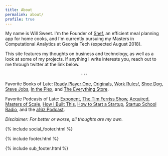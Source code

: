 ```yaml
---
title: About
permalink: about/
profile: true
---
```


My name is Will Sweet. I'm the Founder of [Shef][Shef], an efficient meal planning app for home cooks, and I'm currently pursuing my Masters in Computational Analytics at Georgia Tech (expected August 2018).

This site features my thoughts on business and technology, as well as a look at some of my projects. If anything I write interests you, reach out to me through twitter at the link below.<center><b>⋅ ⋅ ⋅</b></center>

Favorite Books of Late: [Ready Player One][Ready Player One], [Originals][Originals], [Work Rules!][Work Rules!], [Shoe Dog][Shoe Dog], [Steve Jobs][Steve Jobs], [In the Plex][In the Plex], and [The Everything Store][The Everything Store].

Favorite Podcasts of Late: [Exponent][Exponent], [The Tim Ferriss Show][The Tim Ferriss Show], [Acquired][Acquired], [Masters of Scale][Masters of Scale], [How I Built This][How I Built This], [How to Start a Startup][How to Start a Startup], [Startup School Radio][Startup School Radio], and the [a16z Podcast][a16z Podcast].

*Disclaimer: For better or worse, all thoughts are my own.*

{% include social_footer.html %}

[Shef]: http://www.shef.io "Shef"
[Ready Player One]: https://www.amazon.com/Ready-Player-One-Ernest-Cline/dp/0307887448 "Ready Player One"
[Originals]: https://www.amazon.com/Originals-How-Non-Conformists-Move-World/dp/014312885X/ref=tmm_pap_swatch_0?_encoding=UTF8&qid=&sr= "Originals"
[Work Rules!]: https://www.amazon.com/Work-Rules-Insights-Inside-Transform/dp/1455554790/ref=tmm_hrd_swatch_0?_encoding=UTF8&qid=&sr= "Work Rules!"
[Shoe Dog]: https://www.amazon.com/Shoe-Dog-Memoir-Creator-Nike/dp/1501135910/ref=sr_1_1?s=books&ie=UTF8&qid=1501623131&sr=1-1&keywords=shoe+dog "Shoe Dog"
[Steve Jobs]: https://www.amazon.com/Steve-Jobs-Walter-Isaacson/dp/1501127624/ref=sr_1_1?s=books&ie=UTF8&qid=1501623151&sr=1-1&keywords=Steve+Jobs "Steve Jobs"
[In the Plex]: https://www.amazon.com/Plex-Google-Thinks-Works-Shapes/dp/1416596585/ref=sr_1_1?s=books&ie=UTF8&qid=1501623174&sr=1-1&keywords=in+the+plex "In the Plex"
[The Everything Store]: https://www.amazon.com/Everything-Store-Jeff-Bezos-Amazon/dp/0316219282/ref=tmm_pap_swatch_0?_encoding=UTF8&qid=&sr= "The Everything Store"
[Exponent]: http://exponent.fm/ "Exponent"
[The Tim Ferriss Show]: https://tim.blog/podcast/ "The Tim Ferriss Show"
[Acquired]: http://www.acquired.fm/ "Acquired"
[Masters of Scale]: https://mastersofscale.com/ "Masters of Scale"
[How I Built This]: http://www.npr.org/podcasts/510313/how-i-built-this "How I Built This"
[How to Start a Startup]: http://startupclass.samaltman.com/ "How to Start a Startup"
[Startup School Radio]: https://soundcloud.com/akharris "Startup School Radio"
[a16z Podcast]: https://a16z.com/podcasts/ "a16z Podcast"

{% include footer.html %}

{% include sub_footer.html %}
